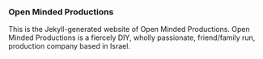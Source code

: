 ### Open Minded Productions

This is the Jekyll-generated website of Open Minded Productions. Open Minded Productions is a fiercely DIY, wholly passionate, friend/family run, production company based in Israel.

